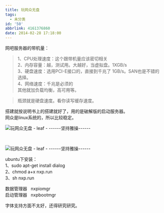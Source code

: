 ```yaml
---
title: 玩网众无盘
tags:
  - 未分类
id: '50'
abbrlink: 4161376860
date: 2014-02-28 17:18:00
---
```


网吧服务器的带机量：  

> 1、CPU处理速度：这个跟带机量应该密切相关  
> 2、内存容量：越，测试用。大越好，当虚拟盘。1XGB/s  
> 3、硬盘速度：选用PCI-E接口的，直接到千兆了 1GB/s。SAN也是不错的选择。  
> 4、网络速度：千兆是必须的  
> 其他就加负载均衡，高可用等。  

> 瓶颈就是硬盘速度。看你读写缓存速度。  

  
搭建就按说明书上的搭建就好了，用的是破解版的启动服务器。  
网众是linux系统的，所以比较稳定。  

![玩网众无盘 - leaf - ------坚持雅操------](http://img2.ph.126.net/lnM8u6x6m22FRJG2n5y9Rw==/3242310256830412532.png "玩网众无盘 - leaf - ------坚持雅操------")

 

![玩网众无盘 - leaf - ------坚持雅操------](http://img2.ph.126.net/V_DjrEVBbLX_9NdhwbuGzA==/848365579906058585.png "玩网众无盘 - leaf - ------坚持雅操------")

  
  
ubuntu下安装：  
1、sudo apt-get install dialog  
2、chmod a+x nxp.run  
3、sh nxp.run  
  
数据管理器   nxpiomgr  
启动管理器   nxpbootmgr  
  
字体支持方面不太好，还得研究研究。